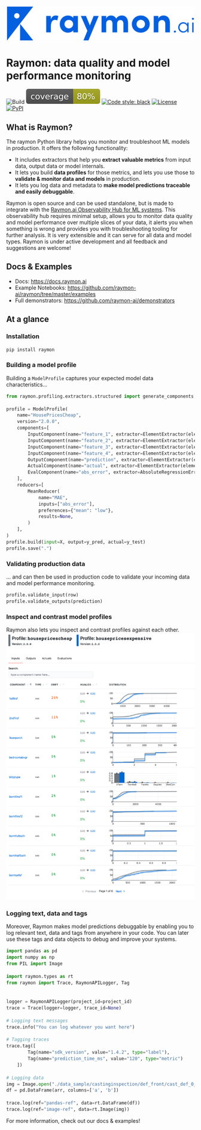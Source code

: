 <p align="center">
  <img width="500"  src="./docsrc/assets/logo-blue-ai.png">
</p>

# Raymon: data quality and model performance monitoring

![Build](https://github.com/raymon-ai/raymon/workflows/test-build-deploy/badge.svg)
![Coverage](https://raw.githubusercontent.com/raymon-ai/raymon/master/coverage.svg)
[![Code style: black](https://img.shields.io/badge/code%20style-black-000000.svg)](https://github.com/psf/black)
<a href="https://github.com/raymon-ai/raymon/blob/master/LICENSE.md"><img alt="License" src="https://img.shields.io/github/license/raymon-ai/raymon"></a>
<a href="https://pypi.org/project/raymon/"><img alt="PyPI" src="https://img.shields.io/pypi/v/raymon"></a>
</p>

## What is Raymon?
The raymon Python library helps you monitor and troubleshoot ML models in production. It offers the following functionality:
- It includes extractors that help you **extract valuable metrics** from input data, output data or model internals.
- It lets you build **data profiles** for those metrics, and lets you use those to **validate & monitor data and models** in production.
- It lets you log data and metadata to **make model predictions traceable and easily debuggable**.

Raymon is open source and can be used standalone, but is made to integrate with the [Raymon.ai Observability Hub for ML systems]((http://raymon.ai)). This observability hub requires minimal setup, allows you to monitor data quality and model performance over multiple slices of your data, it alerts you when something is wrong and provides you with troubleshooting tooling for further analysis. It is very extensible and it can serve for all data and model types. Raymon is under active development and all feedback and suggestions are welcome!


## Docs & Examples
- Docs: https://docs.raymon.ai
- Example Notebooks: https://github.com/raymon-ai/raymon/tree/master/examples
- Full demonstrators: https://github.com/raymon-ai/demonstrators


## At a glance

### Installation

```bash
pip install raymon
```
### Building a model profile
Building a `ModelProfile` captures your expected model data characteristics...

```python
from raymon.profiling.extractors.structured import generate_components

profile = ModelProfile(
    name="HousePricesCheap",
    version="2.0.0",
    components=[
        InputComponent(name="feature_1", extractor=ElementExtractor(element="feature_1")),
        InputComponent(name="feature_2", extractor=ElementExtractor(element="feature_2")),
        InputComponent(name="feature_3", extractor=ElementExtractor(element="feature_3")),
        InputComponent(name="feature_4", extractor=ElementExtractor(element="feature_4")),               
        OutputComponent(name="prediction", extractor=ElementExtractor(element=0)),
        ActualComponent(name="actual", extractor=ElementExtractor(element=0)),
        EvalComponent(name="abs_error", extractor=AbsoluteRegressionError()),
    ],
    reducers=[
        MeanReducer(
            name="MAE",
            inputs=["abs_error"],
            preferences={"mean": "low"},
            results=None,
        )
    ],
)
profile.build(input=X, output=y_pred, actual=y_test)
profile.save(".")
```
### Validating production data
... and can then be used in production code to validate your incoming data and model performance monitoring.

```python
profile.validate_input(row)
profile.validate_outputs(prediction)
```
### Inspect and contrast model profiles
Raymon also lets you inspect and contrast profiles against each other.
![Profile contrast preview](docsrc/assets/profile-contrast.png)


### Logging text, data and tags

Moreover, Raymon makes model predictions debuggable by enabling you to log relevant text, data and tags from anywhere in your code. You can later use these tags and data objects to debug and improve your systems.

```python
import pandas as pd
import numpy as np
from PIL import Image

import raymon.types as rt
from raymon import Trace, RaymonAPILogger, Tag


logger = RaymonAPILogger(project_id=project_id)
trace = Trace(logger=logger, trace_id=None)

# Logging text messages
trace.info("You can log whatever you want here")

# Tagging traces
trace.tag([
        Tag(name="sdk_version", value="1.4.2", type="label"),
        Tag(name="prediction_time_ms", value="120", type="metric")
    ])

# Logging data
img = Image.open("./data_sample/castinginspection/def_front/cast_def_0_0.jpeg")
df = pd.DataFrame(arr, columns=['a', 'b'])

trace.log(ref="pandas-ref", data=rt.DataFrame(df))
trace.log(ref="image-ref", data=rt.Image(img))

```
For more information, check out our docs & examples!

